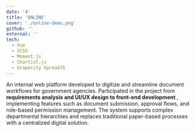 ```yaml
---
date: '4'
title: 'ONLINE'
cover: './online-demo.png'
github: ''
external: ''
tech:
  - Vue
  - SCSS
  - Moment.js
  - Chartist.js
  - Grapecity SpreadJS
---
```


An internal web platform developed to digitize and streamline document workflows for government agencies. Participated in the project from <b> requirements analysis and UI/UX design to front-end development </b>, implementing features such as document submission, approval flows, and role-based permission management. The system supports complex departmental hierarchies and replaces traditional paper-based processes with a centralized digital solution.